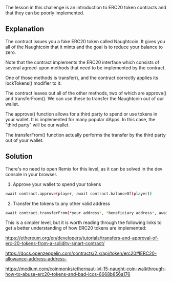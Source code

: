The lesson in this challenge is an introduction to ERC20 token contracts and that they can be poorly implemented.

## Explanation
The contract issues you a fake ERC20 token called Naughtcoin. It gives you all of the Naughtcoin that it mints and the goal is to reduce your balance to zero.

Note that the contract implements the ERC20 interface which consists of several agreed-upon methods that need to be implemented by the contract.

One of those methods is transfer(), and the contract correctly applies its lockTokens() modifier to it.

The contract leaves out all of the other methods, two of which are approve() and transferFrom(). We can use these to transfer the Naughtcoin out of our wallet.

The approve() function allows for a third party to spend or use tokens in your wallet. It is implemented for many popular dApps. In this case, the "third party" will be our wallet.

The transferFrom() function actually performs the transfer by the third party out of your wallet.

## Solution
There's no need to open Remix for this level, as it can be solved in the dev console in your browser.

1) Approve your wallet to spend your tokens

```bash
await contract.approve(player, await contract.balanceOf(player))
```

2) Transfer the tokens to any other valid address

```bash
await contract.transferFrom(*your address*, *beneficiary address*, await contract.balanceOf(player))
```

This is a simpler level, but it is worth reading through the following links to get a better understanding of how ERC20 tokens are implemented:

https://ethereum.org/en/developers/tutorials/transfers-and-approval-of-erc-20-tokens-from-a-solidity-smart-contract/

https://docs.openzeppelin.com/contracts/2.x/api/token/erc20#IERC20-allowance-address-address-

https://medium.com/coinmonks/ethernaut-lvl-15-naught-coin-walkthrough-how-to-abuse-erc20-tokens-and-bad-icos-6668b856a176